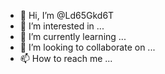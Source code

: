 - 👋 Hi, I’m @Ld65Gkd6T
- 👀 I’m interested in ...
- 🌱 I’m currently learning ...
- 💞️ I’m looking to collaborate on ...
- 📫 How to reach me ...

<!---
Ld65Gkd6T/Ld65Gkd6T is a ✨ special ✨ repository because its `README.md` (this file) appears on your GitHub profile.
You can click the Preview link to take a look at your changes.
--->
